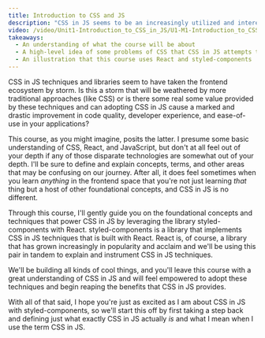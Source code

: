 ```yaml
---
title: Introduction to CSS and JS
description: "CSS in JS seems to be an increasingly utilized and interesting technique seen on sites by Twitter, Microsoft, and others. In this section, we'll introduce this series of CSS in JS lessons."
video: /video/Unit1-Introduction_to_CSS_in_JS/U1-M1-Introduction_to_CSS_and_JS.mp4
takeaways:
  - An understanding of what the course will be about
  - A high-level idea of some problems of CSS that CSS in JS attempts to solve
  - An illustration that this course uses React and styled-components
---
```


CSS in JS techniques and libraries seem to have taken the frontend ecosystem by storm. Is this a storm that will be weathered by more traditional approaches (like CSS) or is there some real some value provided by these techniques and can adopting CSS in JS cause a marked and drastic improvement in code quality, developer experience, and ease-of-use in your applications?

This course, as you might imagine, posits the latter. I presume some basic understanding of CSS, React, and JavaScript, but don't at all feel out of your depth if any of those disparate technologies are somewhat out of your depth. I'll be sure to define and explain concepts, terms, and other areas that may be confusing on our journey. After all, it does feel sometimes when you learn _anything_ in the frontend space that you're not just learning _that_ thing but a host of other foundational concepts, and CSS in JS is no different.

Through this course, I'll gently guide you on the foundational concepts and techniques that power CSS in JS by leveraging the library styled-components with React. styled-components is a library that implements CSS in JS techniques that is built with React. React is, of course, a library that has grown increasingly in popularity and acclaim and we'll be using this pair in tandem to explain and instrument CSS in JS techniques.

We'll be building all kinds of cool things, and you'll leave this course with a great understanding of CSS in JS and will feel empowered to adopt these techniques and begin reaping the benefits that CSS in JS provides.

With all of that said, I hope you're just as excited as I am about CSS in JS with styled-components, so we'll start this off by first taking a step back and defining just what exactly CSS in JS actually _is_ and what I mean when I use the term CSS in JS.
